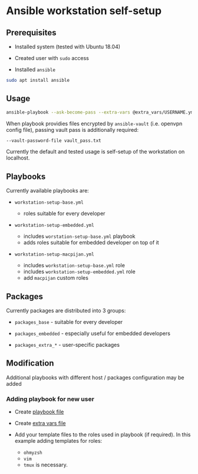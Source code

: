 # Ansible workstation self-setup

## Prerequisites

* Installed system (tested with Ubuntu 18.04)

* Created user with `sudo` access

* Installed `ansible`

```bash
sudo apt install ansible
```

## Usage

```bash
ansible-playbook --ask-become-pass --extra-vars @extra_vars/USERNAME.yml workstation-setup-USERNAME.yml
```

When playbook providies files encrypted by `ansible-vault` (i.e. openvpn config
file), passing vault pass is additionally required:

```bash
--vault-password-file vault_pass.txt
```

Currently the default and tested usage is self-setup of the workstation on
localhost.

## Playbooks

Currently available playbooks are:

* `workstation-setup-base.yml`
  - roles suitable for every developer

* `workstation-setup-embedded.yml`
  - includes `worstation-setup-base.yml` playbook
  - adds roles suitable for embedded developer on top of it

* `workstation-setup-macpijan.yml`
  - includes `workstation-setup-base.yml` role
  - includes `workstation-setup-embedded.yml` role
  - add `macpijan` custom roles

## Packages

Currently packages are distributed into 3 groups:

* `packages_base` - suitable for every developer

* `packages_embedded` - especially useful for embedded developers

* `packages_extra_*` - user-specific packages

## Modification

Additional playbooks with different host / packages configuration may be added

### Adding playbook for new user

* Create [playbook file](workstation-setup-embedded-dev-example.yml)

* Create [extra vars file](extra_vars/embedded-dev-example.yml)

* Add your template files to the roles used in playbook (if required). In this
  example adding templates for roles:
  - `ohmyzsh`
  - `vim`
  - `tmux`
  is necessary.
